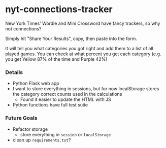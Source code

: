 # nyt-connections-tracker

New York Times' Wordle and Mini Crossword have fancy trackers, so why not connections?

Simply hit "Share Your Results", copy, then paste into the form.

It will tell you what categories you got right and add them to a list of all played games. You can check at what percent you get each category (e.g. you get Yellow 87% of the time and Purple 42%)

### Details
- Python Flask web app
- I want to store everything in sessions, but for now localStorage stores the category correct counts used in the calculations
   - Found it easier to update the HTML with JS
- Python functions have full test suite

### Future Goals
- Refactor storage
   - store everything in `session` or `localStorage`
- clean up `requirements.txt`?